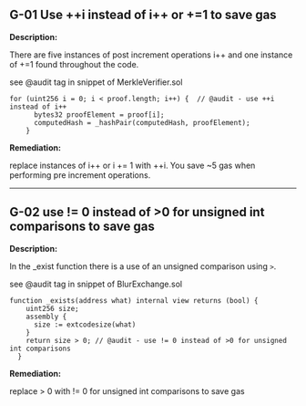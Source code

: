 ## G-01 Use ++i instead of i++ or +=1 to save gas

**Description:**

There are five instances of post increment operations i++ and one instance of +=1 found throughout the code. 



see @audit tag in snippet of MerkleVerifier.sol

```
for (uint256 i = 0; i < proof.length; i++) {  // @audit - use ++i instead of i++
      bytes32 proofElement = proof[i];
      computedHash = _hashPair(computedHash, proofElement);
    }

```

**Remediation:**

replace instances of i++ or i += 1 with ++i. You save ~5 gas when performing pre increment operations. 


---

## G-02 use != 0 instead of >0 for unsigned int comparisons to save gas

**Description:**

In the _exist function there is a use of an unsigned comparison using `>`. 

see @audit tag in snippet of BlurExchange.sol

```
function _exists(address what) internal view returns (bool) {
    uint256 size;
    assembly {
      size := extcodesize(what)
    }
    return size > 0; // @audit - use != 0 instead of >0 for unsigned int comparisons
  }

```

**Remediation:**

replace > 0 with != 0 for unsigned int comparisons to save gas

